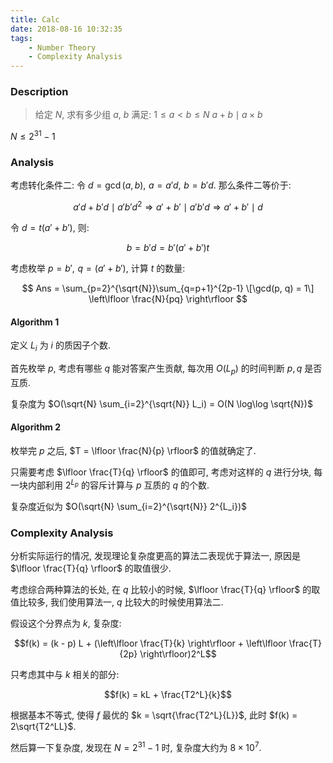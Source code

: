 ```yaml
---
title: Calc
date: 2018-08-16 10:32:35
tags:
    - Number Theory
    - Complexity Analysis
---
```



### Description

> 给定 $N$, 求有多少组 $a$, $b$ 满足:
$1 \le a < b \le N$
$a + b \mid a \times b$

$N \le 2 ^ {31} - 1$

<!--more-->

### Analysis

考虑转化条件二:
令 $d = \gcd(a, b),\,\, a = a'd,\,\, b = b'd$. 那么条件二等价于:

$$a'd + b'd \mid a'b'd^2 \Rightarrow a' + b' \mid a'b'd \Rightarrow a' + b' \mid d$$

令 $d = t(a' + b')$, 则:

$$b = b'd = b'(a' + b')t$$

考虑枚举 $p = b',\,\, q = (a' + b')$, 计算 $t$ 的数量:

$$ Ans = \sum_{p=2}^{\sqrt{N}}\sum_{q=p+1}^{2p-1} \[\gcd(p, q) = 1\] \left\lfloor \frac{N}{pq} \right\rfloor $$

#### Algorithm 1

定义 $L_i$ 为 $i$ 的质因子个数.

首先枚举 $p$, 考虑有哪些 $q$ 能对答案产生贡献, 每次用 $O(L_p)$ 的时间判断 $p, q$ 是否互质.

复杂度为 $O(\sqrt{N} \sum_{i=2}^{\sqrt{N}} L_i) = O(N \log\log \sqrt{N})$

#### Algorithm 2

枚举完 $p$ 之后, $T = \lfloor \frac{N}{p} \rfloor$ 的值就确定了.

只需要考虑 $\lfloor \frac{T}{q} \rfloor$ 的值即可, 考虑对这样的 $q$ 进行分块, 每一块内部利用 $2^{L_p}$ 的容斥计算与 $p$ 互质的 $q$ 的个数.

复杂度近似为 $O(\sqrt{N} \sum_{i=2}^{\sqrt{N}} 2^{L_i})$

### Complexity Analysis

分析实际运行的情况, 发现理论复杂度更高的算法二表现优于算法一, 原因是 $\lfloor \frac{T}{q} \rfloor$ 的取值很少.

考虑综合两种算法的长处, 在 $q$ 比较小的时候, $\lfloor \frac{T}{q} \rfloor$ 的取值比较多, 我们使用算法一, $q$ 比较大的时候使用算法二.

假设这个分界点为 $k$, 复杂度:

$$f(k) = (k - p) L + (\left\lfloor \frac{T}{k} \right\rfloor + \left\lfloor \frac{T}{2p} \right\rfloor)2^L$$

只考虑其中与 $k$ 相关的部分:

$$f(k) = kL + \frac{T2^L}{k}$$

根据基本不等式, 使得 $f$ 最优的 $k = \sqrt{\frac{T2^L}{L}}$, 此时 $f(k) = 2\sqrt{T2^LL}$.

然后算一下复杂度, 发现在 $N = 2^{31}-1$ 时, 复杂度大约为 $8 \times 10 ^ 7$.
